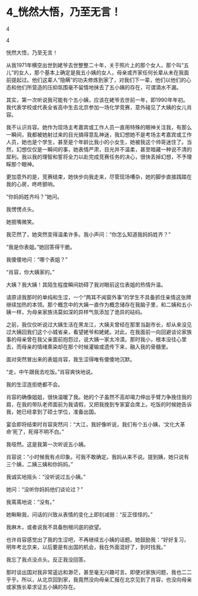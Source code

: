 # 4_恍然大悟，乃至无言！

4

4

恍然大悟，乃至无言！

从我1971年横空出世到姥爷去世整整二十年，关于照片上的那个女人，那个叫“五儿”的女人，那个基本上确定是我五小姨的女人，母亲或齐家任何长辈从未在我面前提起过。他们这辈人“隐瞒”的功夫修炼到家了，对我们下一辈，他们以他们的心态和他们所营造的压抑氛围毫不留情地抹去了五小姨的存在，可谓滴水不漏。

其实，第一次听说我可能有个五小姨，应该在姥爷去世前一年，即1990年年初。我代表学校或代表全省高中生去北京参加一场化学竞赛，意外碰见了大姨的女儿肖容。

我不认识肖容。她作为现场主考嘉宾或工作人员一直用特殊的眼神关注我，有那么一瞬间，我都被她射过来的目光搞得意乱神迷，我幻想她不是考场主考嘉宾或工作人员，她也是个学生，甚至是个年龄比我小的小女生，她被我这个帅哥迷住了。当然，幻想仅仅是一瞬间的事，她表情严肃，目光并不温柔，甚至暗藏一种说不清的犀利。我以我的理智和誓将全力以赴完成竞赛任务的决心，很快丢掉幻想，不予理睬那个眼神。

更加意外的是，竞赛结束，她快步向我走来，尽管现场嘈杂，她的脚步直接践踏在我的心房，咚咚颤响。

“你妈妈姓齐吗？”她问。

我愣愣点头。

她抿嘴微笑。

我茫然了，她突然变得温柔许多。我小声问：“你怎么知道我妈妈姓齐？”

“我是你表姐。”她回答得干脆。

我傻傻地问：“哪个表姐？”

“肖容，你大姨家的。”

大姨？我大姨！其陌生程度瞬间妨碍了我对眼前这位表姐的热情升温。

请原谅我那时的单纯和生涩，一个“两耳不闻窗外事”的学生不具备抓住亲情这张牌继续加热的本领。那个概念中的大姨一直作为概念储存在我脑子里，和二姨和五小姨一样，为母亲家族讳莫如深的异样气氛添加了诡异的砝码。

之前，我仅仅听说过大姨生活在黑龙江，大姨夫曾经在那里当副市长，却从来没见过大姨回我们这个小城省亲，看望姥爷和姥姥。对此，在我面前一向回避谈论家族事的母亲曾在我父亲面前抱怨过，说大姨一家太冷漠。那时我小，根本没往心里去，而母亲的情绪熏染却在那个时候灌输或遗传下来，融入我的骨髓里。

面对突然冒出来的表姐肖容，我生涩得唯有傻傻地沉默。

“走，中午跟我去吃饭。”肖容爽快地说。

我的生涩连拒绝都不会。

肖容的确像姐姐，很快温暖了我。她的个子虽然不高却竭力伸出手臂力争挽住我的肩，在我的带队老师面前为我请假，又把我挽到专家宴会席上。吃饭的时候她告诉我，她已经拿到了硕士学位，准备出国。

宴会即将结束时肖容突然问：“大江，我好像听说，我们有个五小姨，‘文化大革命’死了，死得不明不白。”

我哑然。这是我第一次听说五小姨。

肖容说：“小时候我有点印象。可我不敢确定。我妈从来不说。提到姨，她只说有三个姨，二姨三姨和你妈妈。”

我诚实地摇头：“没听说过五小姨。”

她问：“没听你妈妈他们谈论过？”

我蔫蔫地说：“没有。”

她瞅瞅我，问话的兴致从表情的变化上即刻减弱：“反正怪怪的。”

我麻木，或者说我不具备刨根问底的欲望。

也许肖容感觉出了我的生涩吧，不再继续五小姨的话题。她鼓励我：“好好复习，明年考北京来，以后要是有出国的机会，我在外面混好了，到时找我。”

我忘了我点没点头。反正我没回答。

那时谈出国对我非常遥远和渺茫，甚至毫无兴趣可言。即便对家族问题，我也二二乎乎。所以，从北京回到家，我竟然没向母亲汇报在北京见到了肖容，也没向母亲或家族长辈求证五小姨的存在。